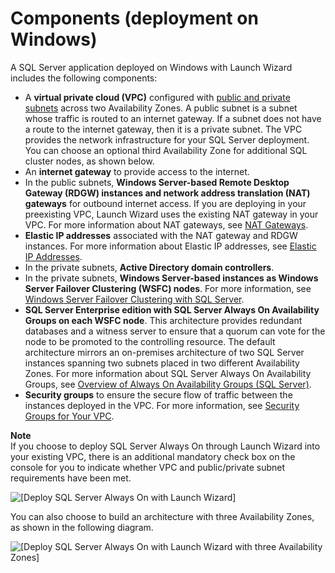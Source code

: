 # Components \(deployment on Windows\)<a name="launch-wizard-components"></a>

A SQL Server application deployed on Windows with Launch Wizard includes the following components:
+ A **virtual private cloud \(VPC\)** configured with [public and private subnets](https://docs.aws.amazon.com/vpc/latest/userguide/what-is-amazon-vpc.html#what-is-vpc-subnet) across two Availability Zones\. A public subnet is a subnet whose traffic is routed to an internet gateway\. If a subnet does not have a route to the internet gateway, then it is a private subnet\. The VPC provides the network infrastructure for your SQL Server deployment\. You can choose an optional third Availability Zone for additional SQL cluster nodes, as shown below\.
+ An **internet gateway** to provide access to the internet\.
+ In the public subnets, **Windows Server\-based Remote Desktop Gateway \(RDGW\) instances and network address translation \(NAT\) gateways** for outbound internet access\. If you are deploying in your preexisting VPC, Launch Wizard uses the existing NAT gateway in your VPC\. For more information about NAT gateways, see [NAT Gateways](https://docs.aws.amazon.com/vpc/latest/userguide/vpc-nat-gateway.html)\.
+ **Elastic IP addresses** associated with the NAT gateway and RDGW instances\. For more information about Elastic IP addresses, see [Elastic IP Addresses](https://docs.aws.amazon.com/AWSEC2/latest/WindowsGuide/elastic-ip-addresses-eip.html)\.
+ In the private subnets, **Active Directory domain controllers**\.
+ In the private subnets, **Windows Server\-based instances as Windows Server Failover Clustering \(WSFC\) nodes**\. For more information, see [Windows Server Failover Clustering with SQL Server](https://docs.microsoft.com/en-us/sql/sql-server/failover-clusters/windows/windows-server-failover-clustering-wsfc-with-sql-server?view=sql-server-2017)\.
+ **SQL Server Enterprise edition with SQL Server Always On Availability Groups on each WSFC node**\. This architecture provides redundant databases and a witness server to ensure that a quorum can vote for the node to be promoted to the controlling resource\. The default architecture mirrors an on\-premises architecture of two SQL Server instances spanning two subnets placed in two different Availability Zones\. For more information about SQL Server Always On Availability Groups, see [Overview of Always On Availability Groups \(SQL Server\)](https://docs.microsoft.com/en-us/sql/database-engine/availability-groups/windows/overview-of-always-on-availability-groups-sql-server?view=sql-server-2017)\. 
+ **Security groups** to ensure the secure flow of traffic between the instances deployed in the VPC\. For more information, see [Security Groups for Your VPC](https://docs.aws.amazon.com/vpc/latest/userguide/VPC_SecurityGroups.html)\.

**Note**  
If you choose to deploy SQL Server Always On through Launch Wizard into your existing VPC, there is an additional mandatory check box on the console for you to indicate whether VPC and public/private subnet requirements have been met\. 

![\[Deploy SQL Server Always On with Launch Wizard\]](http://docs.aws.amazon.com/launchwizard/latest/userguide/images/sql-server-on-aws-architecture_mod.png)

You can also choose to build an architecture with three Availability Zones, as shown in the following diagram\.

![\[Deploy SQL Server Always On with Launch Wizard with three Availability Zones\]](http://docs.aws.amazon.com/launchwizard/latest/userguide/images/sql-server-on-aws-architecture-3az_mod.png)
